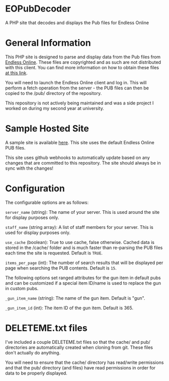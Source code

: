 # EOPubDecoder
A PHP site that decodes and displays the Pub files for Endless Online

# General Information

This PHP site is designed to parse and display data from the Pub files from [Endless Online](http://www.endless-online.com). These files are copyrighted and as such are not distributed with this client. You can find more information on how to obtain these files [at this link](https://github.com/ethanmoffat/EndlessClient#CopyrightedFiles). 

You will need to launch the Endless Online client and log in. This will perform a fetch operation from the server - the PUB files can then be copied to the /pub/ directory of the repository.

This repository is not actively being maintained and was a side project I worked on during my second year at university. 

# Sample Hosted Site

A sample site is available [here](http://ewmoffat.ddns.net:8080/EOPubDecoder). This site uses the default Endless Online PUB files.

This site uses github webhooks to automatically update based on any changes that are committed to this repository. The site should always be in sync with the changes!

# Configuration

The configurable options are as follows:

`server_name` (string): The name of your server. This is used around the site for display purposes only.

`staff_name` (string array): A list of staff members for your server. This is used for display purposes only.

`use_cache` (boolean): True to use cache, false otherwise. Cached data is stored in the /cache/ folder and is much faster than re-parsing the PUB files each time the site is requested. Default is `TRUE`.

`items_per_page` (int): The number of search results that will be displayed per page when searching the PUB contents. Default is `15`.

The following options set ranged attributes for the gun item in default pubs and can be customized if a special item ID/name is used to replace the gun in custom pubs.

`_gun_item_name` (string): The name of the gun item. Default is "gun".

`_gun_item_id` (int): The item ID of the gun item. Default is 365.

# DELETEME.txt files

I've included a couple DELETEME.txt files so that the cache/ and pub/ directories are automatically created when cloning from git. These files don't actually do anything.

You will need to ensure that the cache/ directory has read/write permissions and that the pub/ directory (and files) have read permissions in order for data to be properly displayed.
